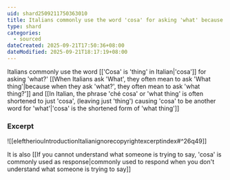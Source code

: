 ```yaml
---
uid: shard2509211750363010
title: Italians commonly use the word 'cosa' for asking 'what' because when they ask 'what', they often mean to ask 'what thing' and 'cosa' is the short form of the Italian phrase for 'what thing'
type: shard
categories:
  - sourced
dateCreated: 2025-09-21T17:50:36+08:00
dateModified: 2025-09-21T18:17:19+08:00
---
```

Italians commonly use the word [['Cosa' is 'thing' in Italian|'cosa']] for asking 'what?' [[When Italians ask 'What', they often mean to ask 'What thing'|because when they ask 'what?', they often mean to ask 'what thing?']] and [[In Italian, the phrase 'ché cosa' or 'what thing' is often shortened to just 'cosa', (leaving just 'thing') causing 'cosa' to be another word for 'what'|'cosa' is the shortened form of 'what thing']]

### Excerpt
![[eleftheriouIntroductionItalianignorecopyrightexcerptindex#^26q49]]

It is also [[If you cannot understand what someone is trying to say, 'cosa' is commonly used as response|commonly used to respond when you don't understand what someone is trying to say]]
